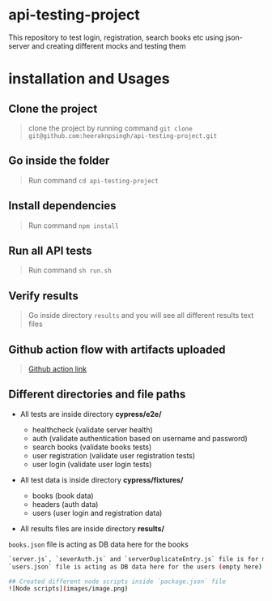 # api-testing-project
This repository to test login, registration, search books etc using json-server and creating different mocks and testing them

# installation and Usages
## Clone the project
> clone the project by running command `git clone git@github.com:heeraknpsingh/api-testing-project.git`

## Go inside the folder
> Run command `cd api-testing-project`

## Install dependencies
> Run command `npm install`

## Run all API tests
> Run command `sh run.sh`

## Verify results
> Go inside directory `results` and you will see all different results text files

## Github action flow with artifacts uploaded
> [Github action link](https://github.com/heeraknpsingh/api-testing-project/actions/workflows/run.yml)


## Different directories and file paths
* All tests are inside directory **cypress/e2e/**
  * healthcheck (validate server health)
  * auth (validate authentication based on username and password)
  * search books (validate books tests)
  * user registration (validate user registration tests)
  * user login (validate user login tests)

* All test data is inside directory **cypress/fixtures/**
  * books (book data)
  * headers (auth data)
  * users (user login and registration data)

* All results files are inside directory **results/**

`books.json` file is acting as DB data here for the books
``` run.sh file is runner file for exection
`server.js`, `severAuth.js` and `serverDuplicateEntry.js` file is for middleware changes for *auth*, *duplicate data*, etc
`users.json` file is acting as DB data here for the users (empty here)

## Created different node scripts inside `package.json` file
![Node scripts](images/image.png)
